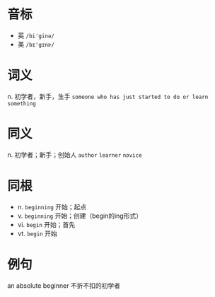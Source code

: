 # 音标

- 英 `/bi'ginə/`
- 美 `/bɪ'gɪnɚ/`

# 词义

n. 初学者，新手，生手
`someone who has just started to do or learn something`

# 同义

n. 初学者；新手；创始人
`author` `learner` `novice`

# 同根

- n. `beginning` 开始；起点
- v. `beginning` 开始；创建（begin的ing形式）
- vi. `begin` 开始；首先
- vt. `begin` 开始

# 例句

an absolute beginner
不折不扣的初学者


